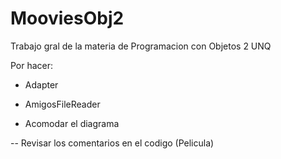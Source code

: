 # MooviesObj2
Trabajo gral de la materia de Programacion con Objetos 2 UNQ

Por hacer:
- Adapter
- AmigosFileReader

- Acomodar el diagrama

-- Revisar los comentarios en el codigo (Pelicula)
